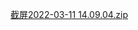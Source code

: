 
[截屏2022-03-11 14.09.04.zip](https://github.com/HarryWuuuuu/Codeing_Two_Advanced_Frameworks/files/8283407/2022-03-11.14.09.04.zip)
